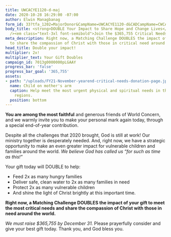 ```yaml
---
title: UWCACYE1120-d-maj
date: 2020-10-28 16:29:00 -07:00
author: Elwin Managbanag
form_id: 33?tfa_1202=MajorDonor&CampName=UWCACYE1120-d&CADCampName=CWCACYE1120-d
body_title: <strong>DOUBLE Your Impact to Share Hope and Change Lives</strong><br
  /><em class="text-3xl font-semibold">Join the $365,755 Critical Needs Campaign</em>
meta_description: Right now, a Matching Challenge DOUBLES the impact of your gift
  to share the compassion of Christ with those in critical need around the world.
head_title: Double your impact!
multiplier: 2x!
multiplier_text: Your Gift Doubles
campaign_id: 7013g0000000pLGAAY
progress_bar: 'false'
progress_bar_goal: '365,755'
assets:
- path: "/uploads/FY21-November-yearend-critical-needs-donation-page.jpg"
  name: Child on mother's arm
  caption: Help meet the most urgent physical and spiritual needs in the most difficult
    regions.
  position: bottom
---
```


**You are among the most faithful** and generous friends of World Concern, and we warmly invite you to make your personal mark again today, through a special end-of-year contribution. 

Despite all the challenges that 2020 brought, God is still at work! Our ministry together is desperately needed. And, right now, we have a strategic opportunity to make an even greater impact for vulnerable children and families around the world. *We believe God has called us “for such as time as this!”*

Your gift today will DOUBLE to help:
* Feed 2x as many hungry families
* Deliver safe, clean water to 2x as many families in need
* Protect 2x as many vulnerable children
* And shine the light of Christ brightly at this important time.  

**Right now, a Matching Challenge DOUBLES the impact of your gift to meet the most critical needs and share the compassion of Christ with those in need around the world.**

*We must raise $365,755 by December 31.* Please prayerfully consider and give your best gift today. Thank you, and God bless you.
